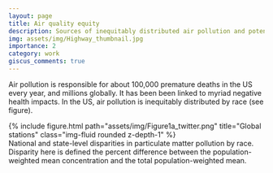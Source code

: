 ```yaml
---
layout: page
title: Air quality equity
description: Sources of inequitably distributed air pollution and potential solutions
img: assets/img/Highway_thumbnail.jpg
importance: 2
category: work
giscus_comments: true
---
```


Air pollution is responsible for about 100,000 premature deaths in the US every year, and millions globally. It has been been linked to myriad negative health impacts. In the US, air pollution is inequitably distributed by race (see figure). 

<div class="row justify-content-sm-center">
    <div class="col-sm-12 mt-3 mt-md-0">
        {% include figure.html path="assets/img/Figure1a_twitter.png" title="Global stations" class="img-fluid rounded z-depth-1" %}
    </div>
</div>
<div class="caption">
    National and state-level disparities in particulate matter pollution by race. Disparity here is defined the percent difference between the population-weighted mean concentration and the total population-weighted mean. 
</div>
